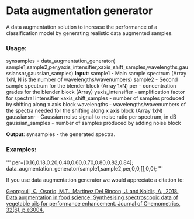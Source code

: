 # Data augmentation generator
A data augmentation solution to increase the performance of a classification model by generating realistic data augmented samples.

### Usage:
  synsamples = data_augmentation_generator( sample1,sample2,per,yaxis_intensifier,xaxis_shift_samples,wavelengths,gaussiansnr,gaussian_samples) 
   **Input**:
              sample1 - Main sample spectrum (Array 1xN, N is the number of
                        wavelengths/wavenumbers)
              sample2 - Second sample spectrum for the blender block (Array 1xN) 
              per - concentration grades for the blender block (Array)
              yaxis_intensifier - amplification factor for spectral intensifier
              xaxis_shift_samples - number of samples produced by shifting
                                    along x axis block
              wavelengths - wavelengths/wavenumbers of the spectra needed
                            for the shifting along x axis block (Array 1xN)
              gaussiansnr - Gaussian noise signal-to-noise ratio per spectrum, in dB
              gaussian_samples - number of samples produced by adding noise
                                 block
              
 **Output**:
             synsamples - the generated spectra.   

### Examples:
'''
per=[0.16,0.18,0.20,0.40,0.60,0.70,0.80,0.82,0.84];
data_augmentation_generator(sample1,sample2,per,0,0,[],0,0); 
'''

If you use data augmentation generator we would appreciate a citation to:

[Georgouli, K., Osorio, M.T., Martinez Del Rincon, J. and Koidis, A., 2018. Data augmentation in food science: Synthesising spectroscopic data of vegetable oils for performance enhancement. Journal of Chemometrics, 32(6), p.e3004.](https://onlinelibrary.wiley.com/doi/full/10.1002/cem.3004?casa_token=2nxP1jZQdssAAAAA%3AZKK6sp65Uz1PsfCD5oJEqUP9vIyaJ1LkGbFPEagIQMuDNCnQYm2WceB0dB_tLzRi5pqUWkc43yALAYw)

